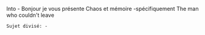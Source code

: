Into - Bonjour je vous présente Chaos et mémoire
    -spécifiquement The man who couldn't leave
    
    
    Sujet divisé: -
